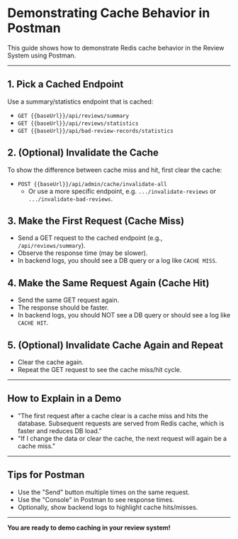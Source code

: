 # Demonstrating Cache Behavior in Postman

This guide shows how to demonstrate Redis cache behavior in the Review System using Postman.

---

## 1. Pick a Cached Endpoint
Use a summary/statistics endpoint that is cached:
- `GET {{baseUrl}}/api/reviews/summary`
- `GET {{baseUrl}}/api/reviews/statistics`
- `GET {{baseUrl}}/api/bad-review-records/statistics`

## 2. (Optional) Invalidate the Cache
To show the difference between cache miss and hit, first clear the cache:
- `POST {{baseUrl}}/api/admin/cache/invalidate-all`
  - Or use a more specific endpoint, e.g. `.../invalidate-reviews` or `.../invalidate-bad-reviews`.

## 3. Make the First Request (Cache Miss)
- Send a GET request to the cached endpoint (e.g., `/api/reviews/summary`).
- Observe the response time (may be slower).
- In backend logs, you should see a DB query or a log like `CACHE MISS`.

## 4. Make the Same Request Again (Cache Hit)
- Send the same GET request again.
- The response should be faster.
- In backend logs, you should NOT see a DB query or should see a log like `CACHE HIT`.

## 5. (Optional) Invalidate Cache Again and Repeat
- Clear the cache again.
- Repeat the GET request to see the cache miss/hit cycle.

---

## How to Explain in a Demo
- "The first request after a cache clear is a cache miss and hits the database. Subsequent requests are served from Redis cache, which is faster and reduces DB load."
- "If I change the data or clear the cache, the next request will again be a cache miss."

---

## Tips for Postman
- Use the "Send" button multiple times on the same request.
- Use the "Console" in Postman to see response times.
- Optionally, show backend logs to highlight cache hits/misses.

---

**You are ready to demo caching in your review system!** 